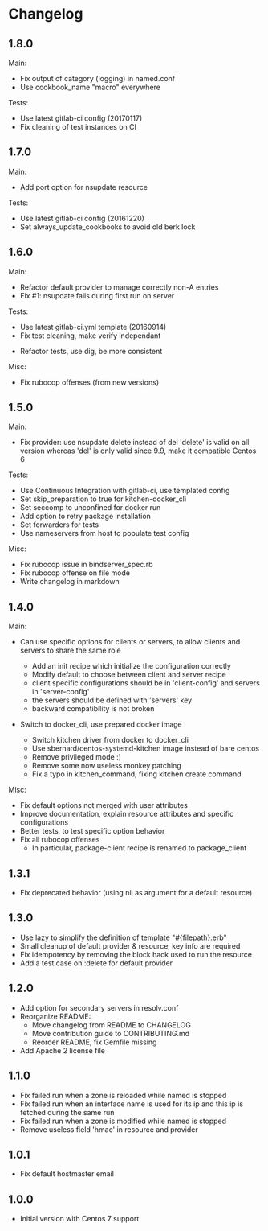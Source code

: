 Changelog
=========

1.8.0
-----

Main:

- Fix output of category (logging) in named.conf
- Use cookbook\_name "macro" everywhere

Tests:

- Use latest gitlab-ci config (20170117)
- Fix cleaning of test instances on CI

1.7.0
-----

Main:

- Add port option for nsupdate resource

Tests:

- Use latest gitlab-ci config (20161220)
- Set always\_update\_cookbooks to avoid old berk lock

1.6.0
-----

Main:

- Refactor default provider to manage correctly non-A entries
- Fix #1: nsupdate fails during first run on server

Tests:

- Use latest gitlab-ci.yml template (20160914)
- Fix test cleaning, make verify independant
+ Refactor tests, use dig, be more consistent

Misc:

- Fix rubocop offenses (from new versions)

1.5.0
-----

Main:

- Fix provider: use nsupdate delete instead of del
  'delete' is valid on all version whereas 'del' is only valid since 9.9,
  make it compatible Centos 6

Tests:

- Use Continuous Integration with gitlab-ci, use templated config
- Set skip\_preparation to true for kitchen-docker\_cli
- Set seccomp to unconfined for docker run
- Add option to retry package installation
- Set forwarders for tests
- Use nameservers from host to populate test config

Misc:

- Fix rubocop issue in bindserver\_spec.rb
- Fix rubocop offense on file mode
- Write changelog in markdown

1.4.0
-----

Main:

- Can use specific options for clients or servers, to allow clients and
  servers to share the same role
  + Add an init recipe which initialize the configuration correctly
  + Modify default to choose between client and server recipe
  + client specific configurations should be in 'client-config' and
    servers in 'server-config'
  + the servers should be defined with 'servers' key
  + backward compatibility is not broken

- Switch to docker\_cli, use prepared docker image
  + Switch kitchen driver from docker to docker\_cli
  + Use sbernard/centos-systemd-kitchen image instead of bare centos
  + Remove privileged mode :)
  + Remove some now useless monkey patching
  + Fix a typo in kitchen\_command, fixing kitchen create command

Misc:

- Fix default options not merged with user attributes
- Improve documentation, explain resource attributes and specific
  configurations
- Better tests, to test specific option behavior
- Fix all rubocop offenses
  + In particular, package-client recipe is renamed to package\_client

1.3.1
-----

- Fix deprecated behavior (using nil as argument for a default resource)

1.3.0
-----

- Use lazy to simplify the definition of template "#{filepath}.erb"
- Small cleanup of default provider & resource, key info are required
- Fix idempotency by removing the block hack used to run the resource
- Add a test case on :delete for default provider

1.2.0
-----

- Add option for secondary servers in resolv.conf
- Reorganize README:
  + Move changelog from README to CHANGELOG
  + Move contribution guide to CONTRIBUTING.md
  + Reorder README, fix Gemfile missing
- Add Apache 2 license file

1.1.0
-----

- Fix failed run when a zone is reloaded while named is stopped
- Fix failed run when an interface name is used for its ip and this ip is
  fetched during the same run
- Fix failed run when a zone is modified while named is stopped
- Remove useless field 'hmac' in resource and provider

1.0.1
-----

- Fix default hostmaster email

1.0.0
-----

- Initial version with Centos 7 support
